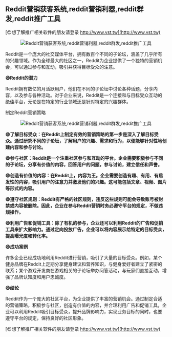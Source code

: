 ## **Reddit营销获客系统,reddit营销利器,reddit群发,reddit推广工具**

[😍想了解推广相关软件的朋友请登录 http://www.vst.tw](http://www.vst.tw)

 <center><img src="https://vst.tw/MP4/tuiguang/png/2.png" alt="Reddit营销获客系统,reddit营销利器,reddit群发,reddit推广工具"></center>

Reddit是一个庞大的社交媒体平台，拥有数百个不同的子论坛，涵盖了几乎所有的兴趣领域。作为全球最大的社区之一，Reddit为企业提供了一个独特的营销机会，可以通过参与和互动，吸引并获得目标受众的注意。

**😄Reddit的潜力**

Reddit拥有数亿的月活跃用户，他们在不同的子论坛中讨论各种话题，分享内容，以及参与各种活动。对于企业来说，Reddit是一个连接和与目标受众互动的绝佳平台，无论是在特定的行业领域还是针对特定的兴趣群体。

制定Reddit营销策略

 <center><img src="https://vst.tw/MP4/tuiguang/png/2.png" alt="Reddit营销获客系统,reddit营销利器,reddit群发,reddit推广工具"></center>

**😄了解目标受众：在Reddit上制定有效的营销策略的第一步是深入了解目标受众。通过研究不同的子论坛，了解用户的兴趣、需求和行为，以便能够针对性地创建内容和参与讨论。**

**😄参与社区：Reddit是一个注重社区参与和互动的平台。企业需要积极参与不同的子论坛，分享有价值的内容，回答用户的问题，参与讨论，建立信任和声誉。**

**😄创造有价值的内容：在Reddit上，内容为王。企业需要创造有趣、有用、有启发性的内容，吸引用户的注意力并激发他们的兴趣。这可能包括文章、视频、图片等形式的内容。**

**😄遵守社区规则：Reddit有严格的社区规则，违反这些规则可能会导致账号被封禁或内容被删除。因此，企业在参与Reddit营销时务必遵守平台的规定，不做违规操作。**

**😄利用广告和促销工具：除了有机的参与，企业还可以利用Reddit的广告和促销工具来扩大影响力。通过定向投放广告，企业可以将内容展示给特定的目标受众，提高曝光度和转化率。**

**😄成功案例**

许多企业已经成功地利用Reddit进行营销，吸引了大量的目标受众。例如，某个健身品牌在Reddit上定期分享健身建议和营养知识，与健身爱好者建立了紧密的联系；某个游戏开发商在游戏相关的子论坛举办问答活动，与玩家们直接互动，增强了品牌认知度和用户忠诚度。

**😄结论**

Reddit作为一个庞大的社区平台，为企业提供了丰富的营销机会。通过制定合适的营销策略，积极参与社区，创造有价值的内容，并合理利用广告和促销工具，企业可以利用Reddit吸引目标受众，提升品牌影响力，实现业务目标的同时，也要遵守平台的规定，保持良好的社区形象。

[😍想了解推广相关软件的朋友请登录 http://www.vst.tw](http://www.vst.tw)



